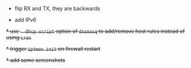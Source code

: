 * flip RX and TX, they are backwards

* add IPv6

<s>* use `--dhcp-script` option of `dnsmasq` to add/remove host rules instead of using `cron`</s>

<s>* trigger `iptmon init` on firewall restart</s>

<s>* add some screenshots</s>